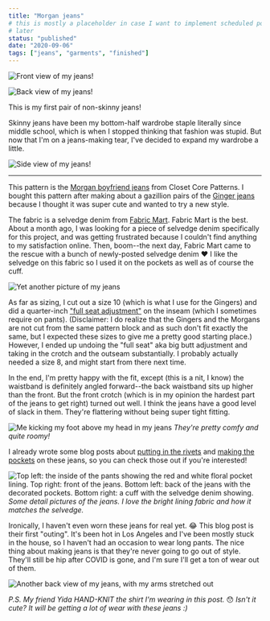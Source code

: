 ```yaml
---
title: "Morgan jeans"
# this is mostly a placeholder in case I want to implement scheduled posting
# later
status: "published"
date: "2020-09-06"
tags: ["jeans", "garments", "finished"]
---
```


![Front view of my jeans!](../images/boyfriend_jeans/front_2.jpg)

![Back view of my jeans!](../images/boyfriend_jeans/back_1.jpg)

This is my first pair of non-skinny jeans! 

Skinny jeans have been my bottom-half wardrobe staple literally since middle school, which is when I stopped thinking that fashion was stupid. 
But now that I'm on a jeans-making tear, I've decided to expand my wardrobe a little. 

![Side view of my jeans!](../images/boyfriend_jeans/side_1.jpg)

<hr endexcerpt="true"/>

This pattern is the [Morgan boyfriend jeans](https://store.closetcorepatterns.com/products/morgan-boyfriend-jeans-pattern?variant=18623997062) from Closet Core Patterns. 
I bought this pattern after making about a gazillion pairs of the [Ginger jeans](https://store.closetcorepatterns.com/products/ginger-skinny-jeans-pattern) because I thought it was super cute and wanted to try a new style.

The fabric is a selvedge denim from [Fabric Mart](https://www.fabricmartfabrics.com/).
Fabric Mart is the best.
About a month ago, I was looking for a piece of selvedge denim specifically for this project, and was getting frustrated because I couldn't find anything to my satisfaction online. 
Then, boom--the next day, Fabric Mart came to the rescue with a bunch of newly-posted selvedge denim :heart:
I like the selvedge on this fabric so I used it on the pockets as well as of course the cuff. 


![Yet another picture of my jeans](../images/boyfriend_jeans/sassy.jpg)

As far as sizing, I cut out a size 10 (which is what I use for the Gingers) and did a quarter-inch ["full seat adjustment"](https://www.closetcorepatterns.com/jean-fitting-adjustments-best-fitting-jeans/) on the inseam (which I sometimes require on pants).
(Disclaimer: I do realize that the Gingers and the Morgans are not cut from the same pattern block and as such don't fit exactly the same, but I expected these sizes to give me a pretty good starting place.)
However, I ended up undoing the "full seat" aka big butt adjustment and taking in the crotch and the outseam substantially.
I probably actually needed a size 8, and might start from there next time. 

In the end, I'm pretty happy with the fit, except (this is a nit, I know) the waistband is definitely angled forward--the back waistband sits up higher than the front. 
But the front crotch (which is in my opinion the hardest part of the jeans to get right) turned out well. 
I think the jeans have a good level of slack in them.
They're flattering without being super tight fitting.

<CapBox>

![Me kicking my foot above my head in my jeans](../images/boyfriend_jeans/kicking.jpg)
*They're pretty comfy and quite roomy!*

</CapBox>

I already wrote some blog posts about [putting in the rivets](/posts/riveting/) and [making the pockets](/posts/fancy-jeans-pockets/) on these jeans, so you can check those out if you're interested! 

<CapBox>

![Top left: the inside of the pants showing the red and white floral pocket lining. Top right: front of the jeans. Bottom left: back of the jeans with the decorated pockets. Bottom right: a cuff with the selvedge denim showing.](../images/boyfriend_jeans/details_medley.png)
*Some detail pictures of the jeans. I love the bright lining fabric and how it matches the selvedge.*

</CapBox>

Ironically, I haven't even worn these jeans for real yet. :joy: 
This blog post is their first "outing".
It's been hot in Los Angeles and I've been mostly stuck in the house, so I haven't had an occasion to wear long pants.
The nice thing about making jeans is that they're never going to go out of style. 
They'll still be hip after COVID is gone, and I'm sure I'll get a ton of wear out of them.

![Another back view of my jeans, with my arms stretched out](../images/boyfriend_jeans/back_2.jpg)

*P.S. My friend Yida HAND-KNIT the shirt I'm wearing in this post.* :hushed: *Isn't it cute? It will be getting a lot of wear with these jeans :)*
